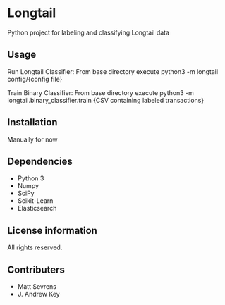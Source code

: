Longtail
=====
Python project for labeling and classifying Longtail data

Usage
------------
Run Longtail Classifier:
From base directory execute python3 -m longtail config/{config file}

Train Binary Classifier:
From base directory execute python3 -m longtail.binary_classifier.train {CSV containing labeled transactions}

Installation
------------
Manually for now

Dependencies
------------
* Python 3
* Numpy
* SciPy
* Scikit-Learn
* Elasticsearch

License information
-------------------
All rights reserved.

Contributers
------------
* Matt Sevrens
* J. Andrew Key